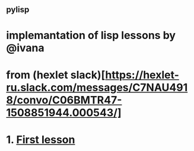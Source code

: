 ## pylisp
# implemantation of lisp lessons by @ivana 
# from (hexlet slack)[https://hexlet-ru.slack.com/messages/C7NAU4918/convo/C06BMTR47-1508851944.000543/]

# 1. [First lesson](./Notes/first-lesson.md)
